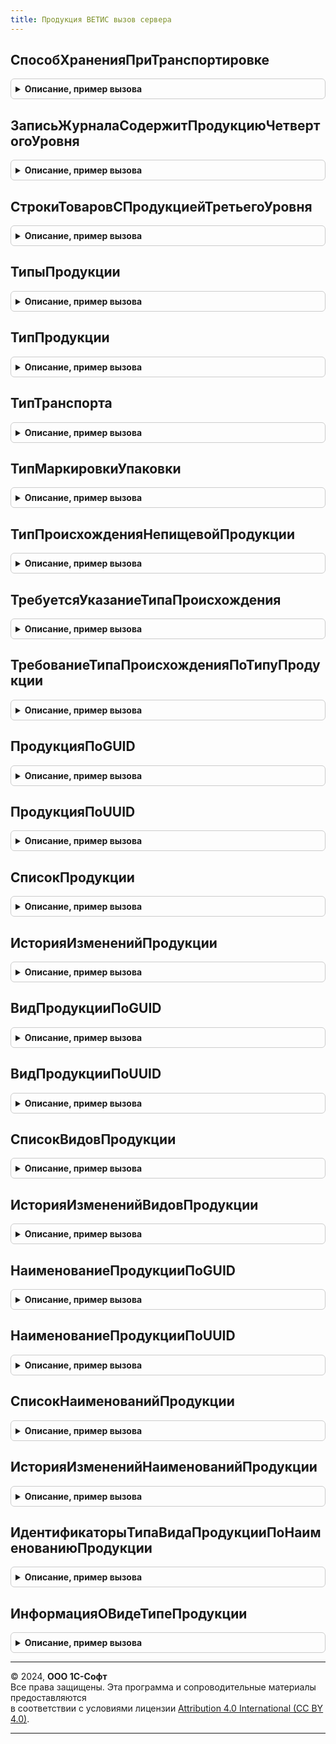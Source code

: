 ```yaml
---
title: Продукция ВЕТИС вызов сервера
---
```



## СпособХраненияПриТранспортировке
<details style="margin: 1em 0; padding: 0.5em; border: 1px solid #ccc; border-radius: 6px;">

<summary style="font-weight: bold; cursor: pointer;">Описание, пример вызова</summary>

```bsl

// Переводит значение перечисления в строку и обратно, для обмена с ВетИС
//
// Параметры:
//  ЗначениеПоиска - Строка, ПеречислениеСсылка.СпособыХраненияПриТранспортировкеВЕТИС - значение для перекодировки
//
// Возвращаемое значение:
//  Строка, ПеречислениеСсылка.СпособыХраненияПриТранспортировкеВЕТИС - значение после перекодировки
//
Функция СпособХраненияПриТранспортировке(ЗначениеПоиска) Экспорт
```

Пример вызова
```bsl
Результат = ПродукцияВЕТИСВызовСервера.СпособХраненияПриТранспортировке(ЗначениеПоиска) 
```
</details>

## ЗаписьЖурналаСодержитПродукциюЧетвертогоУровня
<details style="margin: 1em 0; padding: 0.5em; border: 1px solid #ccc; border-radius: 6px;">

<summary style="font-weight: bold; cursor: pointer;">Описание, пример вызова</summary>

```bsl


// Определяет, содержит ли запись складского учета продукцию четвертого уровня.
//
// Параметры:
// 	ЗаписьСкладскогоЖурнала - СправочникСсылка.ЗаписиСкладскогоЖурналаВЕТИС - проверяемая запись
// Возвращаемое значение:
// 	Булево - Возвращает истину, если запись складского журнала содержит продукцию четвертого уровня
//
Функция ЗаписьЖурналаСодержитПродукциюЧетвертогоУровня(ЗаписьСкладскогоЖурнала) Экспорт
```

Пример вызова
```bsl
Результат = ПродукцияВЕТИСВызовСервера.ЗаписьЖурналаСодержитПродукциюЧетвертогоУровня(ЗаписьСкладскогоЖурнала) 
```
</details>

## СтрокиТоваровСПродукциейТретьегоУровня
<details style="margin: 1em 0; padding: 0.5em; border: 1px solid #ccc; border-radius: 6px;">

<summary style="font-weight: bold; cursor: pointer;">Описание, пример вызова</summary>

```bsl

// Возвращает массив номеров строк из ТЧ Товары, содержащих продукцию третьего уровня.
//
// Параметры:
//  Товары - ТаблицаЗначений - таблица для проверки
//   * НомерСтроки             - Число                                         - Номер строки в ТЧ
//   * ЗаписьСкладскогоЖурнала - СправочникСсылка.ЗаписиСкладскогоЖурналаВЕТИС - Запись складского журнала из ТЧ
//   * Продукция               - СправочникСсылка.ПродукцияВЕТИС               - Продукция из ТЧ
// Возвращаемое значение:
// 	Массив - список номеров строк, содержащих продукцию третьего уровня.
//
Функция СтрокиТоваровСПродукциейТретьегоУровня(Товары) Экспорт
```

Пример вызова
```bsl
Результат = ПродукцияВЕТИСВызовСервера.СтрокиТоваровСПродукциейТретьегоУровня(Товары) 
```
</details>

## ТипыПродукции
<details style="margin: 1em 0; padding: 0.5em; border: 1px solid #ccc; border-radius: 6px;">

<summary style="font-weight: bold; cursor: pointer;">Описание, пример вызова</summary>

```bsl

// Возвращает соответствие типов продукции ВетИС.
//
// Возвращаемое значение:
//  Соответствие - Соответствие типов продукции.
//
Функция ТипыПродукции() Экспорт
```

Пример вызова
```bsl
Результат = ПродукцияВЕТИСВызовСервера.ТипыПродукции() 
```
</details>

## ТипПродукции
<details style="margin: 1em 0; padding: 0.5em; border: 1px solid #ccc; border-radius: 6px;">

<summary style="font-weight: bold; cursor: pointer;">Описание, пример вызова</summary>

```bsl

// Переводит значение перечисления в число и обратно, для обмена с ВетИС
//
// Параметры:
//  ЗначениеПоиска - Число, СправочникСсылка.ПродукцияВЕТИС - значение для перекодировки
//
// Возвращаемое значение:
//  Число, СправочникСсылка.ПродукцияВЕТИС - значение после перекодировки
//
Функция ТипПродукции(ЗначениеПоиска) Экспорт
```

Пример вызова
```bsl
Результат = ПродукцияВЕТИСВызовСервера.ТипПродукции(ЗначениеПоиска) 
```
</details>

## ТипТранспорта
<details style="margin: 1em 0; padding: 0.5em; border: 1px solid #ccc; border-radius: 6px;">

<summary style="font-weight: bold; cursor: pointer;">Описание, пример вызова</summary>

```bsl

// Переводит значение перечисления в число и обратно, для обмена с ВетИС
//
// Параметры:
//  ЗначениеПоиска - Число, ПеречислениеСсылка.ТипыТранспортаВЕТИС - значение для перекодировки
//
// Возвращаемое значение:
//  Число, СправочникСсылка.ПродукцияВЕТИС - значение после перекодировки
//
Функция ТипТранспорта(ЗначениеПоиска) Экспорт
```

Пример вызова
```bsl
Результат = ПродукцияВЕТИСВызовСервера.ТипТранспорта(ЗначениеПоиска) 
```
</details>

## ТипМаркировкиУпаковки
<details style="margin: 1em 0; padding: 0.5em; border: 1px solid #ccc; border-radius: 6px;">

<summary style="font-weight: bold; cursor: pointer;">Описание, пример вызова</summary>

```bsl

// Переводит значение перечисления в строку и обратно, для обмена с ВетИС
//
// Параметры:
//  ЗначениеПоиска - Строка, ПеречислениеСсылка.ТипыМаркировкиУпаковокВЕТИС - значение для перекодировки
//
// Возвращаемое значение:
//  Строка, ПеречислениеСсылка.ТипыМаркировкиУпаковокВЕТИС - значение после перекодировки
//
Функция ТипМаркировкиУпаковки(ЗначениеПоиска) Экспорт
```

Пример вызова
```bsl
Результат = ПродукцияВЕТИСВызовСервера.ТипМаркировкиУпаковки(ЗначениеПоиска) 
```
</details>

## ТипПроисхожденияНепищевойПродукции
<details style="margin: 1em 0; padding: 0.5em; border: 1px solid #ccc; border-radius: 6px;">

<summary style="font-weight: bold; cursor: pointer;">Описание, пример вызова</summary>

```bsl

// Переводит значение перечисления в строку и обратно, для обмена с ВетИС
//
// Параметры:
//  ЗначениеПоиска - Строка, ПеречислениеСсылка.ТипыПроисхожденияНепищевойПродукцииВЕТИС - значение для перекодировки
//
// Возвращаемое значение:
//  Строка, ПеречислениеСсылка.ТипыПроисхожденияНепищевойПродукцииВЕТИС - значение после перекодировки
//
Функция ТипПроисхожденияНепищевойПродукции(ЗначениеПоиска) Экспорт
```

Пример вызова
```bsl
Результат = ПродукцияВЕТИСВызовСервера.ТипПроисхожденияНепищевойПродукции(ЗначениеПоиска) 
```
</details>

## ТребуетсяУказаниеТипаПроисхождения
<details style="margin: 1em 0; padding: 0.5em; border: 1px solid #ccc; border-radius: 6px;">

<summary style="font-weight: bold; cursor: pointer;">Описание, пример вызова</summary>

```bsl

Функция ТребуетсяУказаниеТипаПроисхождения(Продукция) Экспорт
```

Пример вызова
```bsl
Результат = ПродукцияВЕТИСВызовСервера.ТребуетсяУказаниеТипаПроисхождения(Продукция) 
```
</details>

## ТребованиеТипаПроисхожденияПоТипуПродукции
<details style="margin: 1em 0; padding: 0.5em; border: 1px solid #ccc; border-radius: 6px;">

<summary style="font-weight: bold; cursor: pointer;">Описание, пример вызова</summary>

```bsl

Функция ТребованиеТипаПроисхожденияПоТипуПродукции(ТипПродукции) Экспорт
```

Пример вызова
```bsl
Результат = ПродукцияВЕТИСВызовСервера.ТребованиеТипаПроисхожденияПоТипуПродукции(ТипПродукции) 
```
</details>

## ПродукцияПоGUID
<details style="margin: 1em 0; padding: 0.5em; border: 1px solid #ccc; border-radius: 6px;">

<summary style="font-weight: bold; cursor: pointer;">Описание, пример вызова</summary>

```bsl

// Возвращает продукцию по идентификатору.
//
// Параметры:
//  Идентификатор - ОпределяемыйТип.УникальныйИдентификаторИС - Идентификатор.
//
// Возвращаемое значение:
//  Структура - см. функцию ИнтеграцияВЕТИСКлиентСервер.РезультатВыполненияЗапросаЭлементаКлассификатора().
//
Функция ПродукцияПоGUID(Идентификатор, ПараметрыОбмена = Неопределено) Экспорт
```

Пример вызова
```bsl
Результат = ПродукцияВЕТИСВызовСервера.ПродукцияПоGUID(Идентификатор, ПараметрыОбмена);
```
</details>

## ПродукцияПоUUID
<details style="margin: 1em 0; padding: 0.5em; border: 1px solid #ccc; border-radius: 6px;">

<summary style="font-weight: bold; cursor: pointer;">Описание, пример вызова</summary>

```bsl

// Возвращает продукцию по идентификатору.
//
// Параметры:
//  Идентификатор - ОпределяемыйТип.УникальныйИдентификаторИС - Идентификатор.
//
// Возвращаемое значение:
//  Структура - см. функцию ИнтеграцияВЕТИСКлиентСервер.РезультатВыполненияЗапросаЭлементаКлассификатора().
//
Функция ПродукцияПоUUID(Идентификатор, ПараметрыОбмена = Неопределено) Экспорт
```

Пример вызова
```bsl
Результат = ПродукцияВЕТИСВызовСервера.ПродукцияПоUUID(Идентификатор, ПараметрыОбмена);
```
</details>

## СписокПродукции
<details style="margin: 1em 0; padding: 0.5em; border: 1px solid #ccc; border-radius: 6px;">

<summary style="font-weight: bold; cursor: pointer;">Описание, пример вызова</summary>

```bsl

// Возвращает список продукции.
//
// Параметры:
//  КодТипаПродукции - Число - Код типа продукции.
//  НомерСтраницы - Число - Номер страницы.
//  ПоискСсылок - Булево - Поиск существующих ссылок в ИБ.
//
// Возвращаемое значение:
//  Структура - см. функцию ИнтеграцияВЕТИСКлиентСервер.РезультатВыполненияЗапросаЭлементовКлассификатора().
//
Функция СписокПродукции(КодТипаПродукции, НомерСтраницы = 1, ПоискСсылок = Ложь) Экспорт
```

Пример вызова
```bsl
Результат = ПродукцияВЕТИСВызовСервера.СписокПродукции(КодТипаПродукции, НомерСтраницы, ПоискСсылок);
```
</details>

## ИсторияИзмененийПродукции
<details style="margin: 1em 0; padding: 0.5em; border: 1px solid #ccc; border-radius: 6px;">

<summary style="font-weight: bold; cursor: pointer;">Описание, пример вызова</summary>

```bsl

// Возвращает список измененных за период элементов продукции.
//
// Параметры:
//  Интервал - Структура - Структура со свойствами:
//   * НачалоПериода - Дата - Дата начала периода.
//   * КонецПериода - Дата - Дата окончания периода.
//  НомерСтраницы - Число - Номер страницы.
//
// Возвращаемое значение:
//  Структура - см. функцию ИнтеграцияВЕТИСКлиентСервер.РезультатВыполненияЗапросаЭлементовКлассификатора().
//
Функция ИсторияИзмененийПродукции(Интервал, НомерСтраницы = 1, Экспорт
```

Пример вызова
```bsl
Результат = ПродукцияВЕТИСВызовСервера.ИсторияИзмененийПродукции(Интервал, НомерСтраницы, );
```
</details>

## ВидПродукцииПоGUID
<details style="margin: 1em 0; padding: 0.5em; border: 1px solid #ccc; border-radius: 6px;">

<summary style="font-weight: bold; cursor: pointer;">Описание, пример вызова</summary>

```bsl

// Возвращает вид продукции по идентификатору.
//
// Параметры:
//  Идентификатор - ОпределяемыйТип.УникальныйИдентификаторИС - Идентификатор.
//
// Возвращаемое значение:
//  Структура - см. функцию ИнтеграцияВЕТИСКлиентСервер.РезультатВыполненияЗапросаЭлементаКлассификатора().
//
Функция ВидПродукцииПоGUID(Идентификатор, ПараметрыОбмена = Неопределено) Экспорт
```

Пример вызова
```bsl
Результат = ПродукцияВЕТИСВызовСервера.ВидПродукцииПоGUID(Идентификатор, ПараметрыОбмена);
```
</details>

## ВидПродукцииПоUUID
<details style="margin: 1em 0; padding: 0.5em; border: 1px solid #ccc; border-radius: 6px;">

<summary style="font-weight: bold; cursor: pointer;">Описание, пример вызова</summary>

```bsl

// Возвращает вид продукции по идентификатору.
//
// Параметры:
//  Идентификатор - ОпределяемыйТип.УникальныйИдентификаторИС - Идентификатор.
//
// Возвращаемое значение:
//  Структура - см. функцию ИнтеграцияВЕТИСКлиентСервер.РезультатВыполненияЗапросаЭлементаКлассификатора().
//
Функция ВидПродукцииПоUUID(Идентификатор, ПараметрыОбмена = Неопределено) Экспорт
```

Пример вызова
```bsl
Результат = ПродукцияВЕТИСВызовСервера.ВидПродукцииПоUUID(Идентификатор, ПараметрыОбмена);
```
</details>

## СписокВидовПродукции
<details style="margin: 1em 0; padding: 0.5em; border: 1px solid #ccc; border-radius: 6px;">

<summary style="font-weight: bold; cursor: pointer;">Описание, пример вызова</summary>

```bsl

// Возвращает список видов продукции.
//
// Параметры:
//  НомерСтраницы - Число - Номер страницы.
//  ПоискСсылок - Булево - Поиск существующих ссылок в ИБ.
//
// Возвращаемое значение:
//  Структура - см. функцию ИнтеграцияВЕТИСКлиентСервер.РезультатВыполненияЗапросаЭлементовКлассификатора().
//
Функция СписокВидовПродукции(GUIDПродукции, НомерСтраницы = 1, ПоискСсылок = Ложь) Экспорт
```

Пример вызова
```bsl
Результат = ПродукцияВЕТИСВызовСервера.СписокВидовПродукции(GUIDПродукции, НомерСтраницы, ПоискСсылок);
```
</details>

## ИсторияИзмененийВидовПродукции
<details style="margin: 1em 0; padding: 0.5em; border: 1px solid #ccc; border-radius: 6px;">

<summary style="font-weight: bold; cursor: pointer;">Описание, пример вызова</summary>

```bsl

// Возвращает список измененных за период видов продукции.
//
// Параметры:
//  Интервал - Структура - Структура со свойствами:
//   * НачалоПериода - Дата - Дата начала периода.
//   * КонецПериода - Дата - Дата окончания периода.
//  НомерСтраницы - Число - Номер страницы.
//
// Возвращаемое значение:
//  Структура - см. функцию ИнтеграцияВЕТИСКлиентСервер.РезультатВыполненияЗапросаЭлементовКлассификатора().
//
Функция ИсторияИзмененийВидовПродукции(Интервал, НомерСтраницы = 1, Экспорт
```

Пример вызова
```bsl
Результат = ПродукцияВЕТИСВызовСервера.ИсторияИзмененийВидовПродукции(Интервал, НомерСтраницы, );
```
</details>

## НаименованиеПродукцииПоGUID
<details style="margin: 1em 0; padding: 0.5em; border: 1px solid #ccc; border-radius: 6px;">

<summary style="font-weight: bold; cursor: pointer;">Описание, пример вызова</summary>

```bsl

// Возвращает наименование продукции по идентификатору.
//
// Параметры:
//  Идентификатор - ОпределяемыйТип.УникальныйИдентификаторИС - Идентификатор.
//
// Возвращаемое значение:
//  Структура - см. функцию ИнтеграцияВЕТИСКлиентСервер.РезультатВыполненияЗапросаЭлементаКлассификатора().
//
Функция НаименованиеПродукцииПоGUID(Идентификатор, ПараметрыОбмена = Неопределено) Экспорт
```

Пример вызова
```bsl
Результат = ПродукцияВЕТИСВызовСервера.НаименованиеПродукцииПоGUID(Идентификатор, ПараметрыОбмена);
```
</details>

## НаименованиеПродукцииПоUUID
<details style="margin: 1em 0; padding: 0.5em; border: 1px solid #ccc; border-radius: 6px;">

<summary style="font-weight: bold; cursor: pointer;">Описание, пример вызова</summary>

```bsl

// Возвращает наименование продукции по идентификатору.
//
// Параметры:
//  Идентификатор - ОпределяемыйТип.УникальныйИдентификаторИС - Идентификатор.
//
// Возвращаемое значение:
//  Структура - см. функцию ИнтеграцияВЕТИСКлиентСервер.РезультатВыполненияЗапросаЭлементаКлассификатора().
//
Функция НаименованиеПродукцииПоUUID(Идентификатор, ПараметрыОбмена = Неопределено) Экспорт
```

Пример вызова
```bsl
Результат = ПродукцияВЕТИСВызовСервера.НаименованиеПродукцииПоUUID(Идентификатор, ПараметрыОбмена);
```
</details>

## СписокНаименованийПродукции
<details style="margin: 1em 0; padding: 0.5em; border: 1px solid #ccc; border-radius: 6px;">

<summary style="font-weight: bold; cursor: pointer;">Описание, пример вызова</summary>

```bsl

// Возвращает список наименований продукции.
//
// Параметры:
//  НомерСтраницы - Число - Номер страницы.
//
// Возвращаемое значение:
//  Структура - см. функцию ИнтеграцияВЕТИСКлиентСервер.РезультатВыполненияЗапросаЭлементовКлассификатора().
//
Функция СписокНаименованийПродукции(ПараметрыОтбора, НомерСтраницы = 1) Экспорт
```

Пример вызова
```bsl
Результат = ПродукцияВЕТИСВызовСервера.СписокНаименованийПродукции(ПараметрыОтбора, НомерСтраницы);
```
</details>

## ИсторияИзмененийНаименованийПродукции
<details style="margin: 1em 0; padding: 0.5em; border: 1px solid #ccc; border-radius: 6px;">

<summary style="font-weight: bold; cursor: pointer;">Описание, пример вызова</summary>

```bsl

// Возвращает список измененных за период наименований продукции.
//
// Параметры:
//  Интервал - Структура - Структура со свойствами:
//   * НачалоПериода - Дата - Дата начала периода.
//   * КонецПериода - Дата - Дата окончания периода.
//  НомерСтраницы - Число - Номер страницы.
//
// Возвращаемое значение:
//  Структура - см. функцию ИнтеграцияВЕТИСКлиентСервер.РезультатВыполненияЗапросаЭлементовКлассификатора().
//
Функция ИсторияИзмененийНаименованийПродукции(Интервал, НомерСтраницы = 1, Экспорт
```

Пример вызова
```bsl
Результат = ПродукцияВЕТИСВызовСервера.ИсторияИзмененийНаименованийПродукции(Интервал, НомерСтраницы, );
```
</details>

## ИдентификаторыТипаВидаПродукцииПоНаименованиюПродукции
<details style="margin: 1em 0; padding: 0.5em; border: 1px solid #ccc; border-radius: 6px;">

<summary style="font-weight: bold; cursor: pointer;">Описание, пример вызова</summary>

```bsl

Функция ИдентификаторыТипаВидаПродукцииПоНаименованиюПродукции(ПродукцияСсылка) Экспорт
```

Пример вызова
```bsl
Результат = ПродукцияВЕТИСВызовСервера.ИдентификаторыТипаВидаПродукцииПоНаименованиюПродукции(ПродукцияСсылка) 
```
</details>

## ИнформацияОВидеТипеПродукции
<details style="margin: 1em 0; padding: 0.5em; border: 1px solid #ccc; border-radius: 6px;">

<summary style="font-weight: bold; cursor: pointer;">Описание, пример вызова</summary>

```bsl

Функция ИнформацияОВидеТипеПродукции(Знач ТипПродукции, Знач Продукция, Знач ВидПродукции, ДобавитьВЗаголовокПолныйПуть = Истина) Экспорт
```

Пример вызова
```bsl
Результат = ПродукцияВЕТИСВызовСервера.ИнформацияОВидеТипеПродукции(ТипПродукции, Продукция, ВидПродукции, ДобавитьВЗаголовокПолныйПуть);
```
</details>

---

© 2024, **ООО 1С-Софт**  
Все права защищены. Эта программа и сопроводительные материалы предоставляются  
в соответствии с условиями лицензии [Attribution 4.0 International (CC BY 4.0)](https://creativecommons.org/licenses/by/4.0/legalcode).

---
